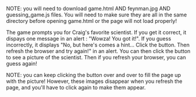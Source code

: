 NOTE: you will need to download game.html AND feynman.jpg AND guessing_game.js files. You will need to make sure they are all in the same directory before opening game.html or the page will not load properly!

The game prompts you for Craig's favorite scientist.  If you get it correct, it dispays one message in an alert :  "Wowza! You got it!".  If you guess incorrectly, it displays "No, but here's comes a hint... Click the button. Then refresh the browser and try again!" in an alert.   You can then click the button to see a picture of the scientist. Then if you refresh your browser, you can guess again!

NOTE: you can keep clicking the button over and over to fill the page up with the picture!  However, these images disappear when you refresh the page, and you'll have to click again to make them appear.

